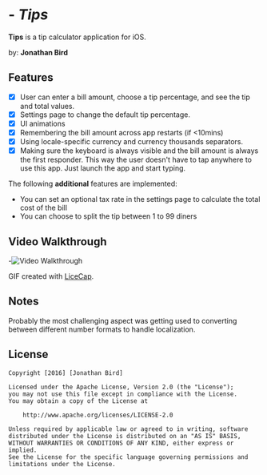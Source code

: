 # - *Tips*

**Tips** is a tip calculator application for iOS.

by: **Jonathan Bird**

## Features

* [X] User can enter a bill amount, choose a tip percentage, and see the tip and total values.
* [X] Settings page to change the default tip percentage.
* [X] UI animations
* [X] Remembering the bill amount across app restarts (if <10mins)
* [X] Using locale-specific currency and currency thousands separators.
* [X] Making sure the keyboard is always visible and the bill amount is always the first responder. This way the user doesn't have to tap anywhere to use this app. Just launch the app and start typing.

The following **additional** features are implemented:
* You can set an optional tax rate in the settings page to calculate the total cost of the bill
* You can choose to split the tip between 1 to 99 diners

## Video Walkthrough 
-![Video Walkthrough](bird-tips-prework.gif)

GIF created with [LiceCap](http://www.cockos.com/licecap/).

## Notes

Probably the most challenging aspect was getting used to converting between different number formats to handle localization. 

## License

    Copyright [2016] [Jonathan Bird]

    Licensed under the Apache License, Version 2.0 (the "License");
    you may not use this file except in compliance with the License.
    You may obtain a copy of the License at

        http://www.apache.org/licenses/LICENSE-2.0

    Unless required by applicable law or agreed to in writing, software
    distributed under the License is distributed on an "AS IS" BASIS,
    WITHOUT WARRANTIES OR CONDITIONS OF ANY KIND, either express or implied.
    See the License for the specific language governing permissions and
    limitations under the License.
